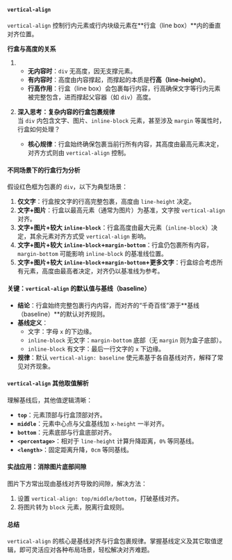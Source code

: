 #### `vertical-align` 
`vertical-align` 控制行内元素或行内块级元素在**行盒（line box）**内的垂直对齐位置。

**行盒与高度的关系**  

1. - **无内容时**：`div` 无高度，因无支撑元素。  
   - **有内容时**：高度由内容撑起，而撑起的本质是**行高（line-height）**。  
   - **行高作用**：行盒（line box）会包裹每行内容，行高确保文字等行内元素被完整包含，进而撑起父容器（如 `div`）高度。
   
2. **深入思考：复杂内容的行盒包裹规律**  
   当 `div` 内包含文字、图片、`inline-block` 元素，甚至涉及 `margin` 等属性时，行盒如何处理？  
   - **核心规律**：行盒始终确保包裹当前行所有内容，其高度由最高元素决定，对齐方式则由 `vertical-align` 控制。

#### **不同场景下的行盒行为分析**
假设红色框为包裹的 `div`，以下为典型场景：  
1. **仅文字**：行盒按文字的行高完整包裹，高度由 `line-height` 决定。  
2. **文字+图片**：行盒以最高元素（通常为图片）为基准，文字按 `vertical-align` 对齐。  
3. **文字+图片+较大 `inline-block`**：行盒高度由最大元素（`inline-block`）决定，其余元素对齐方式受 `vertical-align` 影响。  
4. **文字+图片+较大 `inline-block`+`margin-bottom`**：行盒仍包裹所有内容，`margin-bottom` 可能影响 `inline-block` 的基准线位置。  
5. **文字+图片+较大 `inline-block`+`margin-bottom`+更多文字**：行盒综合考虑所有元素，高度由最高者决定，对齐仍以基准线为参考。

#### **关键：`vertical-align` 的默认值与基线（baseline）**
- **结论**：行盒始终完整包裹行内内容，而对齐的“千奇百怪”源于**基线（baseline）**的默认对齐规则。  
- **基线定义**：  
  - 文字：字母 `x` 的下边缘。  
  - `inline-block` 无文字：`margin-bottom` 底部（无 `margin` 则为盒子底部）。  
  - `inline-block` 有文字：最后一行文字的 `x` 下边缘。  
- **规律**：默认 `vertical-align: baseline` 使元素基于各自基线对齐，解释了常见对齐现象。

#### **`vertical-align` 其他取值解析**
理解基线后，其他值逻辑清晰：  
- **`top`**：元素顶部与行盒顶部对齐。  
- **`middle`**：元素中心点与父盒基线加 `x-height` 一半对齐。  
- **`bottom`**：元素底部与行盒底部对齐。  
- **`<percentage>`**：相对于 `line-height` 计算升降距离，`0%` 等同基线。  
- **`<length>`**：固定距离升降，`0cm` 等同基线。  

#### **实战应用：消除图片底部间隙**
图片下方常出现由基线对齐导致的间隙，解决方法：  
1. 设置 `vertical-align: top/middle/bottom`，打破基线对齐。  
2. 将图片转为 `block` 元素，脱离行盒规则。

#### **总结**
`vertical-align` 的核心是基线对齐与行盒包裹规律。掌握基线定义及其它取值逻辑，即可灵活应对各种布局场景，轻松解决对齐难题。